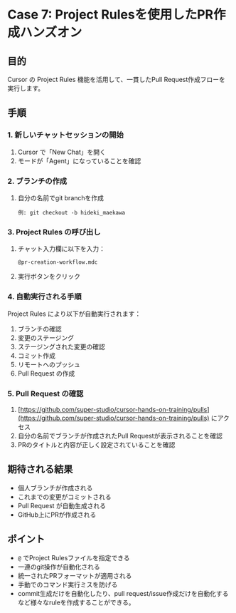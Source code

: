 # Case 7: Project Rulesを使用したPR作成ハンズオン

## 目的
Cursor の Project Rules 機能を活用して、一貫したPull Request作成フローを実行します。

## 手順

### 1. 新しいチャットセッションの開始
1. Cursor で「New Chat」を開く
2. モードが「Agent」になっていることを確認

### 2. ブランチの作成
1. 自分の名前でgit branchを作成
   ```
   例: git checkout -b hideki_maekawa
   ```

### 3. Project Rules の呼び出し
1. チャット入力欄に以下を入力：
   ```
   @pr-creation-workflow.mdc
   ```
2. 実行ボタンをクリック

### 4. 自動実行される手順
Project Rules により以下が自動実行されます：
1. ブランチの確認
2. 変更のステージング
3. ステージングされた変更の確認
4. コミット作成
5. リモートへのプッシュ
6. Pull Request の作成

### 5. Pull Request の確認
1. [https://github.com/super-studio/cursor-hands-on-training/pulls](https://github.com/super-studio/cursor-hands-on-training/pulls) にアクセス
2. 自分の名前でブランチが作成されたPull Requestが表示されることを確認
3. PRのタイトルと内容が正しく設定されていることを確認

## 期待される結果
- 個人ブランチが作成される
- これまでの変更がコミットされる
- Pull Request が自動生成される
- GitHub上にPRが作成される

## ポイント
- `@` でProject Rulesファイルを指定できる
- 一連のgit操作が自動化される
- 統一されたPRフォーマットが適用される
- 手動でのコマンド実行ミスを防げる
- commit生成だけを自動化したり、pull request/issue作成だけを自動化するなど様々なruleを作成することができる。
